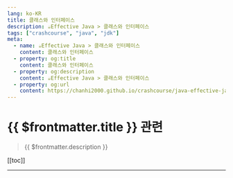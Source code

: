 ```yaml
---
lang: ko-KR
title: 클래스와 인터페이스
description: ☕️Effective Java > 클래스와 인터페이스
tags: ["crashcourse", "java", "jdk"]
meta:
  - name: ☕️Effective Java > 클래스와 인터페이스
    content: 클래스와 인터페이스
  - property: og:title
    content: 클래스와 인터페이스
  - property: og:description
    content: ☕️Effective Java > 클래스와 인터페이스
  - property: og:url
    content: https://chanhi2000.github.io/crashcourse/java-effective-java.html
---
```


# {{ $frontmatter.title }} 관련

> {{ $frontmatter.description }}

[[toc]]

---

<!-- https://yangbongsoo.gitbook.io/study/java-effective-java/classes_and_interfaces -->